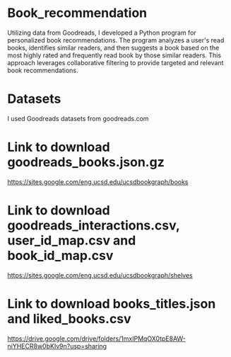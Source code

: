 # Book_recommendation
 Utilizing data from Goodreads, I developed a Python program for personalized book recommendations. The program analyzes a user's read books, identifies similar readers, and then suggests a book based on the most highly rated and frequently read book by those similar readers. This approach leverages collaborative filtering to provide targeted and relevant book recommendations.
# Datasets
I used Goodreads datasets from goodreads.com
# Link to download goodreads_books.json.gz
https://sites.google.com/eng.ucsd.edu/ucsdbookgraph/books
# Link to download goodreads_interactions.csv, user_id_map.csv and book_id_map.csv
https://sites.google.com/eng.ucsd.edu/ucsdbookgraph/shelves
# Link to download books_titles.json and liked_books.csv
https://drive.google.com/drive/folders/1mxIPMqOX0tpE8AW-niYHECR8w0bKIv9n?usp=sharing
